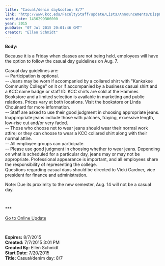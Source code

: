```yaml
---
title: "Casual/denim day&colon; 8/7"
link: "http://www.kcc.edu/FacultyStaff/update/Lists/Announcements/DispForm.aspx?ID=1972"
sort_date: 1436299306000
year: 2015
pubDate: "07 Jul 2015 20:01:46 GMT"
creator: "Ellen Schmidt"
---
```


<div><b>Body:</b> <div class="ExternalClassCC85AA62BF1C4026A678E77231DABC54"><p>​Because it is a Friday when classes are not being held, employees will have the option to follow the casual day guidelines on Aug. 7. </p>
<p>Casual day guidelines are:<br />-- Participation is optional.<br />-- Jeans may be worn if accompanied by a collared shirt with &quot;Kankakee Community College&quot; on it or if accompanied by a business casual shirt and a KCC name badge or staff ID. KCC shirts are sold at the Hammes Bookstore and a limited selection is available in marketing and public relations. Prices vary at both locations. Visit the bookstore or Linda Chouinard for more information.<br />-- Staff are asked to use their good judgment in choosing appropriate jeans. Inappropriate jeans include those with patches, fraying, excessive length, low-rise cut and/or very faded.<br />-- Those who choose not to wear jeans should wear their normal work attire; or they can choose to wear a KCC collared shirt along with their normal attire.<br />-- All employee groups can participate.<br />-- Please use good judgment in choosing whether to wear jeans. Depending on what is scheduled for a particular day, jeans may or may not be appropriate. Professional appearance is important, and all employees share the responsibility of representing the college.<br />Questions regarding casual days should be directed to Vicki Gardner, vice president for finance and administration.</p>
<p>Note: Due its proximity to the new semester, Aug. 14 will not be a casual day.</p>
<p> </p>
<p>***</p>
<p><a href="/update">Go to Online Update</a></p>
<p> </p></div></div>
<div><b>Expires:</b> 8/7/2015</div>
<div><b>Created:</b> 7/7/2015 3:01 PM</div>
<div><b>Created By:</b> Ellen Schmidt</div>
<div><b>Start Date:</b> 7/20/2015</div>
<div><b>Title:</b> Casual/denim day: 8/7</div>
